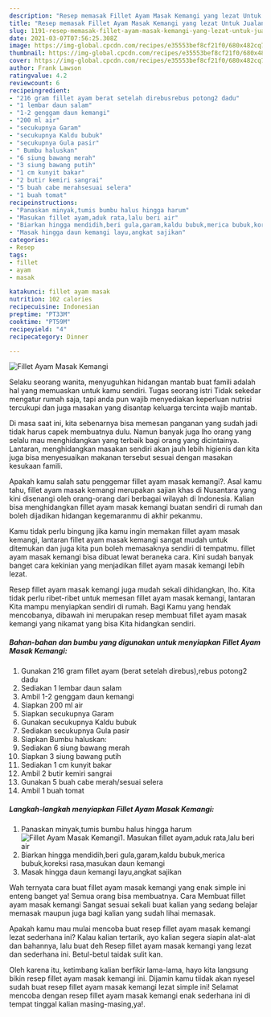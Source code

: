 ```yaml
---
description: "Resep memasak Fillet Ayam Masak Kemangi yang lezat Untuk Jualan"
title: "Resep memasak Fillet Ayam Masak Kemangi yang lezat Untuk Jualan"
slug: 1191-resep-memasak-fillet-ayam-masak-kemangi-yang-lezat-untuk-jualan
date: 2021-03-07T07:56:25.308Z
image: https://img-global.cpcdn.com/recipes/e35553bef8cf21f0/680x482cq70/fillet-ayam-masak-kemangi-foto-resep-utama.jpg
thumbnail: https://img-global.cpcdn.com/recipes/e35553bef8cf21f0/680x482cq70/fillet-ayam-masak-kemangi-foto-resep-utama.jpg
cover: https://img-global.cpcdn.com/recipes/e35553bef8cf21f0/680x482cq70/fillet-ayam-masak-kemangi-foto-resep-utama.jpg
author: Frank Lawson
ratingvalue: 4.2
reviewcount: 6
recipeingredient:
- "216 gram fillet ayam berat setelah direbusrebus potong2 dadu"
- "1 lembar daun salam"
- "1-2 genggam daun kemangi"
- "200 ml air"
- "secukupnya Garam"
- "secukupnya Kaldu bubuk"
- "secukupnya Gula pasir"
- " Bumbu haluskan"
- "6 siung bawang merah"
- "3 siung bawang putih"
- "1 cm kunyit bakar"
- "2 butir kemiri sangrai"
- "5 buah cabe merahsesuai selera"
- "1 buah tomat"
recipeinstructions:
- "Panaskan minyak,tumis bumbu halus hingga harum"
- "Masukan fillet ayam,aduk rata,lalu beri air"
- "Biarkan hingga mendidih,beri gula,garam,kaldu bubuk,merica bubuk,koreksi rasa,masukan daun kemangi"
- "Masak hingga daun kemangi layu,angkat sajikan"
categories:
- Resep
tags:
- fillet
- ayam
- masak

katakunci: fillet ayam masak 
nutrition: 102 calories
recipecuisine: Indonesian
preptime: "PT33M"
cooktime: "PT59M"
recipeyield: "4"
recipecategory: Dinner

---
```



![Fillet Ayam Masak Kemangi](https://img-global.cpcdn.com/recipes/e35553bef8cf21f0/680x482cq70/fillet-ayam-masak-kemangi-foto-resep-utama.jpg)

Selaku seorang wanita, menyuguhkan hidangan mantab buat famili adalah hal yang memuaskan untuk kamu sendiri. Tugas seorang istri Tidak sekedar mengatur rumah saja, tapi anda pun wajib menyediakan keperluan nutrisi tercukupi dan juga masakan yang disantap keluarga tercinta wajib mantab.

Di masa  saat ini, kita sebenarnya bisa memesan panganan yang sudah jadi tidak harus capek membuatnya dulu. Namun banyak juga lho orang yang selalu mau menghidangkan yang terbaik bagi orang yang dicintainya. Lantaran, menghidangkan masakan sendiri akan jauh lebih higienis dan kita juga bisa menyesuaikan makanan tersebut sesuai dengan masakan kesukaan famili. 



Apakah kamu salah satu penggemar fillet ayam masak kemangi?. Asal kamu tahu, fillet ayam masak kemangi merupakan sajian khas di Nusantara yang kini disenangi oleh orang-orang dari berbagai wilayah di Indonesia. Kalian bisa menghidangkan fillet ayam masak kemangi buatan sendiri di rumah dan boleh dijadikan hidangan kegemaranmu di akhir pekanmu.

Kamu tidak perlu bingung jika kamu ingin memakan fillet ayam masak kemangi, lantaran fillet ayam masak kemangi sangat mudah untuk ditemukan dan juga kita pun boleh memasaknya sendiri di tempatmu. fillet ayam masak kemangi bisa dibuat lewat beraneka cara. Kini sudah banyak banget cara kekinian yang menjadikan fillet ayam masak kemangi lebih lezat.

Resep fillet ayam masak kemangi juga mudah sekali dihidangkan, lho. Kita tidak perlu ribet-ribet untuk memesan fillet ayam masak kemangi, lantaran Kita mampu menyiapkan sendiri di rumah. Bagi Kamu yang hendak mencobanya, dibawah ini merupakan resep membuat fillet ayam masak kemangi yang nikamat yang bisa Kita hidangkan sendiri.

<!--inarticleads1-->

##### Bahan-bahan dan bumbu yang digunakan untuk menyiapkan Fillet Ayam Masak Kemangi:

1. Gunakan 216 gram fillet ayam (berat setelah direbus),rebus potong2 dadu
1. Sediakan 1 lembar daun salam
1. Ambil 1-2 genggam daun kemangi
1. Siapkan 200 ml air
1. Siapkan secukupnya Garam
1. Gunakan secukupnya Kaldu bubuk
1. Sediakan secukupnya Gula pasir
1. Siapkan  Bumbu haluskan:
1. Sediakan 6 siung bawang merah
1. Siapkan 3 siung bawang putih
1. Sediakan 1 cm kunyit bakar
1. Ambil 2 butir kemiri sangrai
1. Gunakan 5 buah cabe merah/sesuai selera
1. Ambil 1 buah tomat




<!--inarticleads2-->

##### Langkah-langkah menyiapkan Fillet Ayam Masak Kemangi:

1. Panaskan minyak,tumis bumbu halus hingga harum
<img src="https://img-global.cpcdn.com/steps/dbeea23401eb7fca/160x128cq70/fillet-ayam-masak-kemangi-langkah-memasak-1-foto.jpg" alt="Fillet Ayam Masak Kemangi">1. Masukan fillet ayam,aduk rata,lalu beri air
1. Biarkan hingga mendidih,beri gula,garam,kaldu bubuk,merica bubuk,koreksi rasa,masukan daun kemangi
1. Masak hingga daun kemangi layu,angkat sajikan




Wah ternyata cara buat fillet ayam masak kemangi yang enak simple ini enteng banget ya! Semua orang bisa membuatnya. Cara Membuat fillet ayam masak kemangi Sangat sesuai sekali buat kalian yang sedang belajar memasak maupun juga bagi kalian yang sudah lihai memasak.

Apakah kamu mau mulai mencoba buat resep fillet ayam masak kemangi lezat sederhana ini? Kalau kalian tertarik, ayo kalian segera siapin alat-alat dan bahannya, lalu buat deh Resep fillet ayam masak kemangi yang lezat dan sederhana ini. Betul-betul taidak sulit kan. 

Oleh karena itu, ketimbang kalian berfikir lama-lama, hayo kita langsung bikin resep fillet ayam masak kemangi ini. Dijamin kamu tiidak akan nyesel sudah buat resep fillet ayam masak kemangi lezat simple ini! Selamat mencoba dengan resep fillet ayam masak kemangi enak sederhana ini di tempat tinggal kalian masing-masing,ya!.

